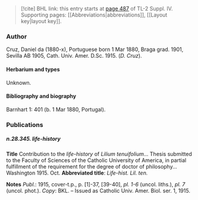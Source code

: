 > [!cite] BHL link: this entry starts at [page 487](https://www.biodiversitylibrary.org/item/103860#page/497/mode/1up) of TL-2 Suppl. IV.
> Supporting pages: [[Abbreviations|abbreviations]], [[Layout key|layout key]].

### Author

Cruz, Daniel da (1880-x), Portuguese born 1 Mar 1880, Braga grad. 1901, Sevilla AB 1905, Cath. Univ. Amer. D.Sc. 1915. (*D. Cruz*).

#### Herbarium and types

Unknown.

#### Bibliography and biography

Barnhart 1: 401 (b. 1 Mar 1880, Portugal).

### Publications

##### n.28.345. life-history

**Title**
Contribution to the *life-history* of *Lilium tenuifolium*... Thesis submitted to the Faculty of Sciences of the Catholic University of America, in partial fulfillment of the requirement for the degree of doctor of philosophy... Washington 1915. Oct.
**Abbreviated title**: *Life-hist. Lil. ten.*

**Notes**
*Publ*.: 1915, cover-t.p., p. \[1\]-37, \[39-40\], *pl. 1-6* (uncol. liths.), *pl. 7* (uncol. phot.). *Copy*: BKL. – Issued as Catholic Univ. Amer. Biol. ser. 1, 1915.

